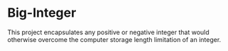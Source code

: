 # Big-Integer
This project encapsulates any positive or negative integer that would otherwise overcome the computer storage length limitation of an integer.
